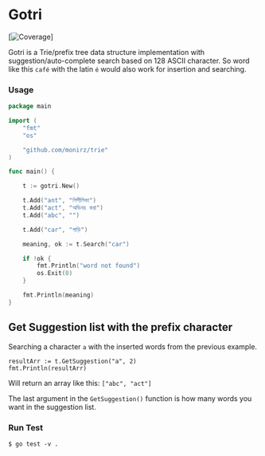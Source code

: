 # Gotri 

[![Coverage](https://gocover.io/_badge/github.com/monirz/trie)]

Gotri is a Trie/prefix tree data structure implementation with suggestion/auto-complete search based on 128 ASCII character. So word like this `café` with the latin `é` would also work for insertion and searching.      


### Usage 

```go
package main

import (
	"fmt"
	"os"

	"github.com/monirz/trie"
)

func main() {

	t := gotri.New()

	t.Add("ant", "পিপীলিকা")
	t.Add("act", "অভিনয় করা")
	t.Add("abc", "")

	t.Add("car", "গাড়ি")

	meaning, ok := t.Search("car")

	if !ok {
		fmt.Println("word not found")
		os.Exit(0)
	}

	fmt.Println(meaning)
}

``` 

## Get Suggestion list with the prefix character 
 
 Searching a character `a` with the inserted words from the previous example. 

```
resultArr := t.GetSuggestion("a", 2)  
fmt.Println(resultArr)
``` 

Will return an array like this: `["abc", "act"]` 

The last argument in the `GetSuggestion()` function is how many words you want in the suggestion list. 

### Run Test 
```
$ go test -v .
```


